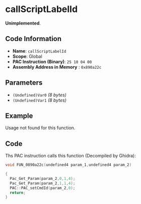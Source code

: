 # callScriptLabelId

**Unimplemented**.

## Code Information

- **Name**: `callScriptLabelId`
- **Scope**: Global
- **PAC Instruction (Binary)**: `25 10 04 00`
- **Assembly Address in Memory** : `0x890a22c`

## Parameters

- `(Undefined)Var0` *(8 bytes)*
- `(Undefined)Var1` *(8 bytes)*

## Example

Usage not found for this function.

## Code

Ths PAC instruction calls this function (Decompiled by Ghidra):

```c
void FUN_0890a22c(undefined4 param_1,undefined4 param_2)

{
  Pac_Get_Param(param_2,0,1,4);
  Pac_Get_Param(param_2,1,1,4);
  PAC::PAC_setCmdId(param_2,0);
  return;
}
```

